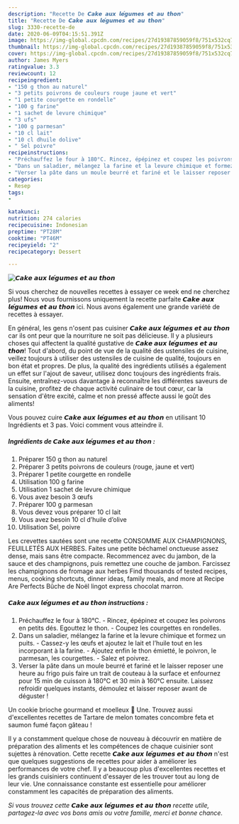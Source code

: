 ```yaml
---
description: "Recette De 𝘾𝙖𝙠𝙚 𝙖𝙪𝙭 𝙡𝙚́𝙜𝙪𝙢𝙚𝙨 𝙚𝙩 𝙖𝙪 𝙩𝙝𝙤𝙣"
title: "Recette De 𝘾𝙖𝙠𝙚 𝙖𝙪𝙭 𝙡𝙚́𝙜𝙪𝙢𝙚𝙨 𝙚𝙩 𝙖𝙪 𝙩𝙝𝙤𝙣"
slug: 3330-recette-de
date: 2020-06-09T04:15:51.391Z
image: https://img-global.cpcdn.com/recipes/27d19387859059f8/751x532cq70/𝘾𝙖𝙠𝙚-𝙖𝙪𝙭-𝙡𝙚́𝙜𝙪𝙢𝙚𝙨-𝙚𝙩-𝙖𝙪-𝙩𝙝𝙤𝙣-photo-principale-de-la-recette.jpg
thumbnail: https://img-global.cpcdn.com/recipes/27d19387859059f8/751x532cq70/𝘾𝙖𝙠𝙚-𝙖𝙪𝙭-𝙡𝙚́𝙜𝙪𝙢𝙚𝙨-𝙚𝙩-𝙖𝙪-𝙩𝙝𝙤𝙣-photo-principale-de-la-recette.jpg
cover: https://img-global.cpcdn.com/recipes/27d19387859059f8/751x532cq70/𝘾𝙖𝙠𝙚-𝙖𝙪𝙭-𝙡𝙚́𝙜𝙪𝙢𝙚𝙨-𝙚𝙩-𝙖𝙪-𝙩𝙝𝙤𝙣-photo-principale-de-la-recette.jpg
author: James Myers
ratingvalue: 3.3
reviewcount: 12
recipeingredient:
- "150 g thon au naturel"
- "3 petits poivrons de couleurs rouge jaune et vert"
- "1 petite courgette en rondelle"
- "100 g farine"
- "1 sachet de levure chimique"
- "3 ufs"
- "100 g parmesan"
- "10 cl lait"
- "10 cl dhuile dolive"
- " Sel poivre"
recipeinstructions:
- "Préchauffez le four à 180°C. Rincez, épépinez et coupez les poivrons en petits dés. Egouttez le thon. Coupez les courgettes en rondelles."
- "Dans un saladier, mélangez la farine et la levure chimique et formez un puits. Cassez-y les œufs et ajoutez le lait et l’huile tout en les incorporant à la farine. Ajoutez enfin le thon émietté, le poivron, le parmesan, les courgettes.  Salez et poivrez."
- "Verser la pâte dans un moule beurré et fariné et le laisser reposer une heure au frigo puis faire un trait de couteau à la surface et enfournez pour 15 min de cuisson à 180°C et 30 min à 160°C ensuite. Laissez refroidir quelques instants, démoulez et laisser reposer avant de déguster !"
categories:
- Resep
tags:
- 

katakunci:  
nutrition: 274 calories
recipecuisine: Indonesian
preptime: "PT28M"
cooktime: "PT46M"
recipeyield: "2"
recipecategory: Dessert

---
```



![𝘾𝙖𝙠𝙚 𝙖𝙪𝙭 𝙡𝙚́𝙜𝙪𝙢𝙚𝙨 𝙚𝙩 𝙖𝙪 𝙩𝙝𝙤𝙣](https://img-global.cpcdn.com/recipes/27d19387859059f8/751x532cq70/𝘾𝙖𝙠𝙚-𝙖𝙪𝙭-𝙡𝙚́𝙜𝙪𝙢𝙚𝙨-𝙚𝙩-𝙖𝙪-𝙩𝙝𝙤𝙣-photo-principale-de-la-recette.jpg)

Si vous cherchez de nouvelles recettes à essayer ce week end ne cherchez plus! Nous vous fournissons uniquement la recette parfaite 𝘾𝙖𝙠𝙚 𝙖𝙪𝙭 𝙡𝙚́𝙜𝙪𝙢𝙚𝙨 𝙚𝙩 𝙖𝙪 𝙩𝙝𝙤𝙣 ici. Nous avons également une grande variété de recettes à essayer.

En général, les gens n'osent pas cuisiner 𝘾𝙖𝙠𝙚 𝙖𝙪𝙭 𝙡𝙚́𝙜𝙪𝙢𝙚𝙨 𝙚𝙩 𝙖𝙪 𝙩𝙝𝙤𝙣 car ils ont peur que la nourriture ne soit pas délicieuse. Il y a plusieurs choses qui affectent la qualité gustative de 𝘾𝙖𝙠𝙚 𝙖𝙪𝙭 𝙡𝙚́𝙜𝙪𝙢𝙚𝙨 𝙚𝙩 𝙖𝙪 𝙩𝙝𝙤𝙣! Tout d'abord, du point de vue de la qualité des ustensiles de cuisine, veillez toujours à utiliser des ustensiles de cuisine de qualité, toujours en bon état et propres. De plus, la qualité des ingrédients utilisés a également un effet sur l'ajout de saveur, utilisez donc toujours des ingrédients frais. Ensuite, entraînez-vous davantage à reconnaître les différentes saveurs de la cuisine, profitez de chaque activité culinaire de tout cœur, car la sensation d'être excité, calme et non pressé affecte aussi le goût des aliments!

<!--inarticleads1-->

Vous pouvez cuire 𝘾𝙖𝙠𝙚 𝙖𝙪𝙭 𝙡𝙚́𝙜𝙪𝙢𝙚𝙨 𝙚𝙩 𝙖𝙪 𝙩𝙝𝙤𝙣 en utilisant 10 Ingrédients et 3 pas. Voici comment vous atteindre il.

##### Ingrédients de 𝘾𝙖𝙠𝙚 𝙖𝙪𝙭 𝙡𝙚́𝙜𝙪𝙢𝙚𝙨 𝙚𝙩 𝙖𝙪 𝙩𝙝𝙤𝙣 :

1. Préparer 150 g thon au naturel
1. Préparer 3 petits poivrons de couleurs (rouge, jaune et vert)
1. Préparer 1 petite courgette en rondelle
1. Utilisation 100 g farine
1. Utilisation 1 sachet de levure chimique
1. Vous avez besoin 3 œufs
1. Préparer 100 g parmesan
1. Vous devez vous préparer 10 cl lait
1. Vous avez besoin 10 cl d’huile d’olive
1. Utilisation  Sel, poivre


Les crevettes sautées sont une recette CONSOMME AUX CHAMPIGNONS, FEUILLETÉS AUX HERBES. Faites une petite béchamel onctueuse assez dense, mais sans être compacte. Recommencez avec du jambon, de la sauce et des champignons, puis remettez une couche de jambon. Farcissez les champignons de fromage aux herbes Find thousands of tested recipes, menus, cooking shortcuts, dinner ideas, family meals, and more at Recipe Are Perfects Bûche de Noël lingot express chocolat marron. 

<!--inarticleads2-->

##### 𝘾𝙖𝙠𝙚 𝙖𝙪𝙭 𝙡𝙚́𝙜𝙪𝙢𝙚𝙨 𝙚𝙩 𝙖𝙪 𝙩𝙝𝙤𝙣 instructions :

1. Préchauffez le four à 180°C. - Rincez, épépinez et coupez les poivrons en petits dés. Egouttez le thon. - Coupez les courgettes en rondelles.
1. Dans un saladier, mélangez la farine et la levure chimique et formez un puits. - Cassez-y les œufs et ajoutez le lait et l’huile tout en les incorporant à la farine. - Ajoutez enfin le thon émietté, le poivron, le parmesan, les courgettes.  - Salez et poivrez.
1. Verser la pâte dans un moule beurré et fariné et le laisser reposer une heure au frigo puis faire un trait de couteau à la surface et enfournez pour 15 min de cuisson à 180°C et 30 min à 160°C ensuite. Laissez refroidir quelques instants, démoulez et laisser reposer avant de déguster !


Un cookie brioche gourmand et moelleux 🥰 Une. Trouvez aussi d&#39;excellentes recettes de Tartare de melon tomates concombre feta et saumon fumé façon gâteau ! 

<!--inarticleads1-->

<p>
Il y a constamment quelque chose de nouveau à découvrir en matière de préparation des aliments et les compétences de chaque cuisinier sont sujettes à rénovation. Cette recette 𝘾𝙖𝙠𝙚 𝙖𝙪𝙭 𝙡𝙚́𝙜𝙪𝙢𝙚𝙨 𝙚𝙩 𝙖𝙪 𝙩𝙝𝙤𝙣 n'est que quelques suggestions de recettes pour aider à améliorer les performances de votre chef. Il y a beaucoup plus d'excellentes recettes et les grands cuisiniers continuent d'essayer de les trouver tout au long de leur vie. Une connaissance constante est essentielle pour améliorer constamment les capacités de préparation des aliments.
</p>

<p>
<i>Si vous trouvez cette 𝘾𝙖𝙠𝙚 𝙖𝙪𝙭 𝙡𝙚́𝙜𝙪𝙢𝙚𝙨 𝙚𝙩 𝙖𝙪 𝙩𝙝𝙤𝙣 recette utile, partagez-la avec vos bons amis ou votre famille, merci et bonne chance.</i>
</p>
